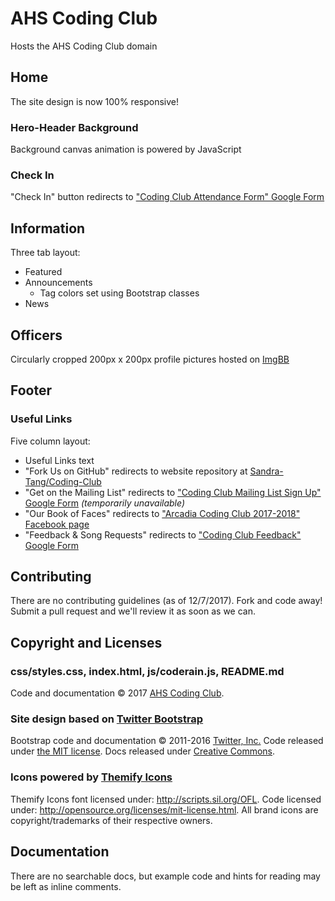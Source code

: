 # AHS Coding Club
Hosts the AHS Coding Club domain

## Home
The site design is now 100% responsive!

### Hero-Header Background
Background canvas animation is powered by JavaScript

### Check In
"Check In" button redirects to ["Coding Club Attendance Form" Google Form](https://docs.google.com/forms/d/e/1FAIpQLSfOl_apAhF9gF_uv9meJn-NUNaU_p87vp-fgcrhKJc0kj9tSA/viewform)

## Information
Three tab layout:
* Featured
* Announcements
  * Tag colors set using Bootstrap classes
* News

## Officers
Circularly cropped 200px x 200px profile pictures hosted on [ImgBB](http://imgbb.com)

## Footer

### Useful Links
Five column layout:
* Useful Links text
* "Fork Us on GitHub" redirects to website repository at [Sandra-Tang/Coding-Club](https://github.com/SandraTang/Coding-Club)
* "Get on the Mailing List" redirects to ["Coding Club Mailing List Sign Up" Google Form](https://docs.google.com/forms/d/e/1FAIpQLSehOWK29pIEuFRNE6T-lAFR-4YfaokkWFAis0mw5potlABhzA/viewform) _(temporarily unavailable)_
* "Our Book of Faces" redirects to ["Arcadia Coding Club 2017-2018" Facebook page](https://www.facebook.com/groups/ahscodingclub/)
* "Feedback & Song Requests" redirects to ["Coding Club Feedback" Google Form](https://docs.google.com/forms/d/e/1FAIpQLSer3745BwkZs9SbjgZ9ghKmkrUEiWn3-czVb-x9GoWkqgxKdg/viewform)

## Contributing
There are no contributing guidelines (as of 12/7/2017). Fork and code away! Submit a pull request and we'll review it as soon as we can.

## Copyright and Licenses

### css/styles.css, index.html, js/coderain.js, README.md
Code and documentation © 2017 [AHS Coding Club](http://ahscodingclub.com).

### Site design based on [Twitter Bootstrap](http://getbootstrap.com)
Bootstrap code and documentation © 2011-2016 [Twitter, Inc.](https://twitter.com) Code released under [the MIT license](https://github.com/twbs/bootstrap/blob/master/LICENSE). Docs released under [Creative Commons](https://github.com/twbs/bootstrap/blob/master/docs/LICENSE).

### Icons powered by [Themify Icons](https://themify.me/themify-icons)
Themify Icons font licensed under: http://scripts.sil.org/OFL. Code licensed under: http://opensource.org/licenses/mit-license.html. All brand icons are copyright/trademarks of their respective owners.

## Documentation
There are no searchable docs, but example code and hints for reading may be left as inline comments.

